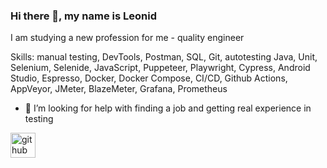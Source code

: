 ### Hi there 👋, my name is Leonid
I am studying a new profession for me - quality engineer

Skills: manual testing, DevTools, Postman, SQL, Git, autotesting Java, Unit, Selenium, Selenide, JavaScript, Puppeteer, Playwright, Cypress, Android Studio, Espresso, Docker, Docker Compose, CI/CD, Github Actions, AppVeyor, JMeter, BlazeMeter, Grafana, Prometheus

- 🤔 I’m looking for help with finding a job and getting real experience in testing 


[<img src='https://cdn.jsdelivr.net/npm/simple-icons@3.0.1/icons/github.svg' alt='github' height='40'>](https://github.com/leonz1877)
